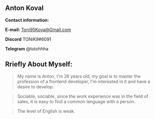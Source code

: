## Anton Koval

**Contact information:**

**E-mail:** Toni95Kova@Gmail.com

**Discord** TONiK9#6091

**Telegram** @totohhha

## Rriefly About Myself:
> My name is Anton, I'm 26 years old, my goal is to master the profession of a frontend developer, I'm interested in it and have a desire to develop.

> Sociable, sociable, since the work experience was in the field of sales, it is easy to find a common language with a person.

> The level of English is weak.